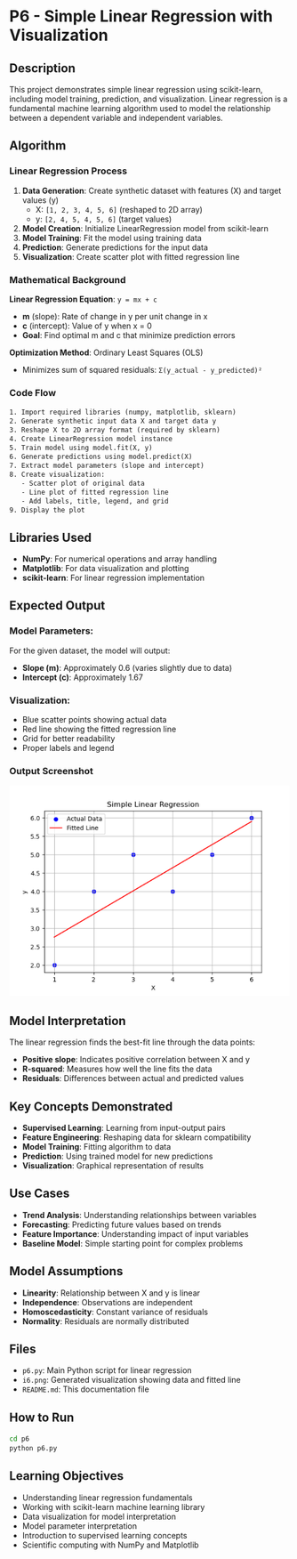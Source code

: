 # P6 - Simple Linear Regression with Visualization

## Description
This project demonstrates simple linear regression using scikit-learn, including model training, prediction, and visualization. Linear regression is a fundamental machine learning algorithm used to model the relationship between a dependent variable and independent variables.

## Algorithm

### Linear Regression Process
1. **Data Generation**: Create synthetic dataset with features (X) and target values (y)
   - X: `[1, 2, 3, 4, 5, 6]` (reshaped to 2D array)
   - y: `[2, 4, 5, 4, 5, 6]` (target values)
2. **Model Creation**: Initialize LinearRegression model from scikit-learn
3. **Model Training**: Fit the model using training data
4. **Prediction**: Generate predictions for the input data
5. **Visualization**: Create scatter plot with fitted regression line

### Mathematical Background
**Linear Regression Equation**: `y = mx + c`
- **m** (slope): Rate of change in y per unit change in x
- **c** (intercept): Value of y when x = 0
- **Goal**: Find optimal m and c that minimize prediction errors

**Optimization Method**: Ordinary Least Squares (OLS)
- Minimizes sum of squared residuals: `Σ(y_actual - y_predicted)²`

### Code Flow
```
1. Import required libraries (numpy, matplotlib, sklearn)
2. Generate synthetic input data X and target data y
3. Reshape X to 2D array format (required by sklearn)
4. Create LinearRegression model instance
5. Train model using model.fit(X, y)
6. Generate predictions using model.predict(X)
7. Extract model parameters (slope and intercept)
8. Create visualization:
   - Scatter plot of original data
   - Line plot of fitted regression line
   - Add labels, title, legend, and grid
9. Display the plot
```

## Libraries Used
- **NumPy**: For numerical operations and array handling
- **Matplotlib**: For data visualization and plotting
- **scikit-learn**: For linear regression implementation

## Expected Output

### Model Parameters:
For the given dataset, the model will output:
- **Slope (m)**: Approximately 0.6 (varies slightly due to data)
- **Intercept (c)**: Approximately 1.67

### Visualization:
- Blue scatter points showing actual data
- Red line showing the fitted regression line
- Grid for better readability
- Proper labels and legend

### Output Screenshot
![Linear Regression Visualization](i6.png)

## Model Interpretation
The linear regression finds the best-fit line through the data points:
- **Positive slope**: Indicates positive correlation between X and y
- **R-squared**: Measures how well the line fits the data
- **Residuals**: Differences between actual and predicted values

## Key Concepts Demonstrated
- **Supervised Learning**: Learning from input-output pairs
- **Feature Engineering**: Reshaping data for sklearn compatibility
- **Model Training**: Fitting algorithm to data
- **Prediction**: Using trained model for new predictions
- **Visualization**: Graphical representation of results

## Use Cases
- **Trend Analysis**: Understanding relationships between variables
- **Forecasting**: Predicting future values based on trends
- **Feature Importance**: Understanding impact of input variables
- **Baseline Model**: Simple starting point for complex problems

## Model Assumptions
- **Linearity**: Relationship between X and y is linear
- **Independence**: Observations are independent
- **Homoscedasticity**: Constant variance of residuals
- **Normality**: Residuals are normally distributed

## Files
- `p6.py`: Main Python script for linear regression
- `i6.png`: Generated visualization showing data and fitted line
- `README.md`: This documentation file

## How to Run
```bash
cd p6
python p6.py
```

## Learning Objectives
- Understanding linear regression fundamentals
- Working with scikit-learn machine learning library
- Data visualization for model interpretation
- Model parameter interpretation
- Introduction to supervised learning concepts
- Scientific computing with NumPy and Matplotlib
